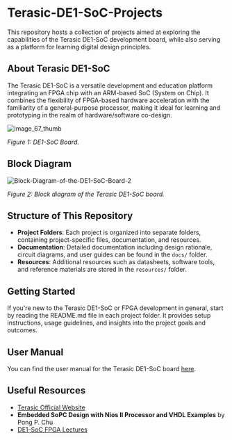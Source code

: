 # Terasic-DE1-SoC-Projects
This repository hosts a collection of projects aimed at exploring the capabilities of the Terasic DE1-SoC development board, while also serving as a platform for learning digital design principles.

## About Terasic DE1-SoC
The Terasic DE1-SoC is a versatile development and education platform integrating an FPGA chip with an ARM-based SoC (System on Chip). It combines the flexibility of FPGA-based hardware acceleration with the familiarity of a general-purpose processor, making it ideal for learning and prototyping in the realm of hardware/software co-design.

![image_67_thumb](https://github.com/ojakinlade/Terasic-DE1-SoC-Projects/assets/42944862/31ed70fe-ab1f-413a-92be-d83fea180708)

*Figure 1: DE1-SoC Board.*
## Block Diagram
![Block-Diagram-of-the-DE1-SoC-Board-2](https://github.com/ojakinlade/Terasic-DE1-SoC-Projects/assets/42944862/8a724ae7-da8d-4df0-9b77-7d5bc5238ffe)

*Figure 2: Block diagram of the Terasic DE1-SoC board.*

## Structure of This Repository
- **Project Folders**: Each project is organized into separate folders, containing project-specific files, documentation, and resources.
- **Documentation**: Detailed documentation including design rationale, circuit diagrams, and user guides can be found in the `docs/` folder.
- **Resources**: Additional resources such as datasheets, software tools, and reference materials are stored in the `resources/` folder.

## Getting Started
If you're new to the Terasic DE1-SoC or FPGA development in general, start by reading the README.md file in each project folder. It provides setup instructions, usage guidelines, and insights into the project goals and outcomes.

## User Manual
You can find the user manual for the Terasic DE1-SoC board [here](docs/DE1_SoC_User_Manual.pdf).

## Useful Resources
-  [Terasic Official Website](https://www.terasic.com.tw/cgi-bin/page/archive.pl?Language=English&CategoryNo=205&No=836&PartNo=1#contents)
-  **Embedded SoPC Design with Nios II Processor and VHDL Examples** by Pong P. Chu
-  [DE1-SoC FPGA Lectures](https://www.youtube.com/playlist?list=PLDqMkB5cbBA4OW0fDTu1FY6aw4uBWOpBa)
